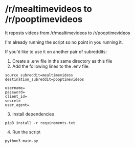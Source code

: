 
# /r/mealtimevideos to /r/pooptimevideos

It reposts videos from /r/mealtimevideos to /r/pooptimevideos

I'm already running the script so no point in you running it.

If you'd like to use it on another pair of subreddits:

1. Create a .env file in the same directory as this file
2. Add the following lines to the .env file:
```
source_subreddit=mealtimevideos
destination_subreddit=pooptimevideos

username=
password=
client_id=
secret=
user_agent=
```
3. Install dependencies
```
pip3 install -r requirements.txt
```
4. Run the script
```
python3 main.py
```


